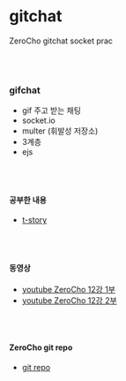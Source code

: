 # gitchat
ZeroCho gitchat socket prac

<br/><br/>

### gifchat

* gif 주고 받는 채팅
* socket.io
* multer (휘발성 저장소)
* 3계층
* ejs



<br/><br/>

#### 공부한 내용
  * [t-story](https://pangeei-h.tistory.com/entry/Web-Socket-%EC%B1%84%ED%8C%85%EB%B0%A9-%EB%A7%8C%EB%93%A4%EA%B8%B04)

<br/><br/>

#### 동영상

  * [youtube ZeroCho 12강 1부](https://www.youtube.com/watch?v=jw1RX9ChkdM&t=5s)
  * [youtube ZeroCho 12강 2부](https://www.youtube.com/watch?v=v1hbt17K5Ro)
 
 <br/><br/>
 
#### ZeroCho git repo
  * [git repo](https://github.com/ZeroCho/nodejs-book)
